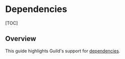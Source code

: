 # Dependencies

[TOC]

## Overview

This guide highlights Guild's support for
[dependencies](term:dependency).
